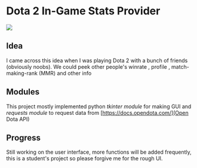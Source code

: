 # Dota 2 In-Game Stats Provider
![](https://www.google.com/url?sa=i&url=https%3A%2F%2Fstore.steampowered.com%2Fapp%2F570%2FDota_2%2F&psig=AOvVaw1kwTVGbWlTTdH6lcQdLl8w&ust=1653444452306000&source=images&cd=vfe&ved=0CAwQjRxqFwoTCNDPk9yG9_cCFQAAAAAdAAAAABAD)
## Idea
I came across this idea when I was playing Dota 2 with a bunch of friends (obviously noobs).
We could peek other people's winrate , profile , match-making-rank (MMR) and other info

## Modules
This project mostly implemented python *tkinter module* for making GUI and *requests module* to request data from [https://docs.opendota.com/](Open Dota API)

## Progress
Still working on the user interface, more functions will be added frequently, this is a student's project so please forgive me for the rough UI.
